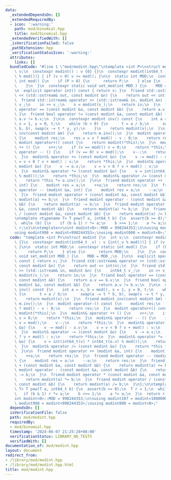 ```yaml
---
data:
  _extendedDependsOn: []
  _extendedRequiredBy:
  - icon: ':warning:'
    path: mod/binomial.hpp
    title: mod/binomial.hpp
  _extendedVerifiedWith: []
  _isVerificationFailed: false
  _pathExtension: hpp
  _verificationStatusIcon: ':warning:'
  attributes:
    links: []
  bundledCode: "#line 1 \"mod/modint.hpp\"\ntemplate <int P>\nstruct modint {\n  int\
    \ v;\n  constexpr modint() : v {0} {}\n  constexpr modint(int64_t _v) : v {int(_v\
    \ % mod())} { if (v < 0) v += mod(); }\n\n  static int MOD;\n  constexpr static\
    \ int mod() {\n    if (P > 0) {\n      return P;\n    } else {\n      return MOD;\n\
    \    }\n  }\n  constexpr static void set_mod(int MOD_) {\n    MOD = MOD_;\n  }\n\
    \n  explicit operator int() const { return v; }\n  friend std::ostream& operator\
    \ << (std::ostream& out, const modint &n) {\n    return out << int(n);\n  }\n\
    \  friend std::istream& operator >> (std::istream& in, modint &n) {\n    int64_t\
    \ v_;\n    in >> v_;\n    n = modint(v_);\n    return in;\n  }\n  friend bool\
    \ operator == (const modint &a, const modint &b) {\n    return a.v == b.v;\n \
    \ }\n  friend bool operator != (const modint &a, const modint &b) {\n    return\
    \ a.v != b.v;\n  }\n\n  constexpr modint inv() const {\n    int a = v, b = mod(),\
    \ x = 1, y = 0, t;\n    while (b > 0) {\n      t = a / b;\n      swap(a -= t *\
    \ b, b), swap(x -= t * y, y);\n    }\n    return modint(x);\n  }\n  friend modint\
    \ inv(const modint &m) {\n    return m.inv();\n  }\n  modint operator-() const\
    \ {\n    modint res;\n    res.v = v ? mod() - v : 0;\n    return res;\n  }\n \
    \ modint operator+() const {\n    return modint(*this);\n  }\n  modint& operator\
    \ ++ () {\n    v++;\n    if (v == mod()) v = 0;\n    return *this;\n  }\n  modint&\
    \ operator -- () {\n    if (v == 0) v = mod();\n    v--;\n    return *this;\n\
    \  }\n  modint& operator += (const modint &o) {\n    v -= mod() - o.v;\n    v\
    \ = v < 0 ? v + mod() : v;\n    return *this;\n  }\n  modint& operator -= (const\
    \ modint &o) {\n    v -= o.v;\n    v = v < 0 ? v + mod() : v;\n    return *this;\n\
    \  }\n  modint& operator *= (const modint &o) {\n    v = int(int64_t(v) * int64_t(o.v)\
    \ % mod());\n    return *this;\n  }\n  modint& operator /= (const modint &o) {\n\
    \    return *this *= o.inv();\n  }\n\n  friend modint operator ++ (modint &a,\
    \ int) {\n    modint res = a;\n    ++a;\n    return res;\n  }\n  friend modint\
    \ operator -- (modint &a, int) {\n    modint res = a;\n    --a;\n    return res;\n\
    \  }\n  friend modint operator + (const modint &a, const modint &b) {\n    return\
    \ modint(a) += b;\n  }\n  friend modint operator - (const modint &a, const modint\
    \ &b) {\n    return modint(a) -= b;\n  }\n  friend modint operator * (const modint\
    \ &a, const modint &b) {\n    return modint(a) *= b;\n  }\n  friend modint operator\
    \ / (const modint &a, const modint &b) {\n    return modint(a) /= b;\n  }\n};\n\
    \ntemplate <typename T> T pow(T a, int64_t b) {\n  assert(b >= 0);\n  T r = 1;\n\
    \  while (b) {\n    if (b & 1) r *= a;\n    b >>= 1;\n    a *= a;\n  }\n  return\
    \ r;\n}\n\ntemplate<>\nint modint<0>::MOD = 998244353;\n\nusing modint107 = modint<1000000007>;\n\
    using modint998 = modint<998244353>;\nusing modint000 = modint<0>;\n"
  code: "template <int P>\nstruct modint {\n  int v;\n  constexpr modint() : v {0}\
    \ {}\n  constexpr modint(int64_t _v) : v {int(_v % mod())} { if (v < 0) v += mod();\
    \ }\n\n  static int MOD;\n  constexpr static int mod() {\n    if (P > 0) {\n \
    \     return P;\n    } else {\n      return MOD;\n    }\n  }\n  constexpr static\
    \ void set_mod(int MOD_) {\n    MOD = MOD_;\n  }\n\n  explicit operator int()\
    \ const { return v; }\n  friend std::ostream& operator << (std::ostream& out,\
    \ const modint &n) {\n    return out << int(n);\n  }\n  friend std::istream& operator\
    \ >> (std::istream& in, modint &n) {\n    int64_t v_;\n    in >> v_;\n    n =\
    \ modint(v_);\n    return in;\n  }\n  friend bool operator == (const modint &a,\
    \ const modint &b) {\n    return a.v == b.v;\n  }\n  friend bool operator != (const\
    \ modint &a, const modint &b) {\n    return a.v != b.v;\n  }\n\n  constexpr modint\
    \ inv() const {\n    int a = v, b = mod(), x = 1, y = 0, t;\n    while (b > 0)\
    \ {\n      t = a / b;\n      swap(a -= t * b, b), swap(x -= t * y, y);\n    }\n\
    \    return modint(x);\n  }\n  friend modint inv(const modint &m) {\n    return\
    \ m.inv();\n  }\n  modint operator-() const {\n    modint res;\n    res.v = v\
    \ ? mod() - v : 0;\n    return res;\n  }\n  modint operator+() const {\n    return\
    \ modint(*this);\n  }\n  modint& operator ++ () {\n    v++;\n    if (v == mod())\
    \ v = 0;\n    return *this;\n  }\n  modint& operator -- () {\n    if (v == 0)\
    \ v = mod();\n    v--;\n    return *this;\n  }\n  modint& operator += (const modint\
    \ &o) {\n    v -= mod() - o.v;\n    v = v < 0 ? v + mod() : v;\n    return *this;\n\
    \  }\n  modint& operator -= (const modint &o) {\n    v -= o.v;\n    v = v < 0\
    \ ? v + mod() : v;\n    return *this;\n  }\n  modint& operator *= (const modint\
    \ &o) {\n    v = int(int64_t(v) * int64_t(o.v) % mod());\n    return *this;\n\
    \  }\n  modint& operator /= (const modint &o) {\n    return *this *= o.inv();\n\
    \  }\n\n  friend modint operator ++ (modint &a, int) {\n    modint res = a;\n\
    \    ++a;\n    return res;\n  }\n  friend modint operator -- (modint &a, int)\
    \ {\n    modint res = a;\n    --a;\n    return res;\n  }\n  friend modint operator\
    \ + (const modint &a, const modint &b) {\n    return modint(a) += b;\n  }\n  friend\
    \ modint operator - (const modint &a, const modint &b) {\n    return modint(a)\
    \ -= b;\n  }\n  friend modint operator * (const modint &a, const modint &b) {\n\
    \    return modint(a) *= b;\n  }\n  friend modint operator / (const modint &a,\
    \ const modint &b) {\n    return modint(a) /= b;\n  }\n};\n\ntemplate <typename\
    \ T> T pow(T a, int64_t b) {\n  assert(b >= 0);\n  T r = 1;\n  while (b) {\n \
    \   if (b & 1) r *= a;\n    b >>= 1;\n    a *= a;\n  }\n  return r;\n}\n\ntemplate<>\n\
    int modint<0>::MOD = 998244353;\n\nusing modint107 = modint<1000000007>;\nusing\
    \ modint998 = modint<998244353>;\nusing modint000 = modint<0>;"
  dependsOn: []
  isVerificationFile: false
  path: mod/modint.hpp
  requiredBy:
  - mod/binomial.hpp
  timestamp: '2024-06-07 21:25:28+08:00'
  verificationStatus: LIBRARY_NO_TESTS
  verifiedWith: []
documentation_of: mod/modint.hpp
layout: document
redirect_from:
- /library/mod/modint.hpp
- /library/mod/modint.hpp.html
title: mod/modint.hpp
---
```

